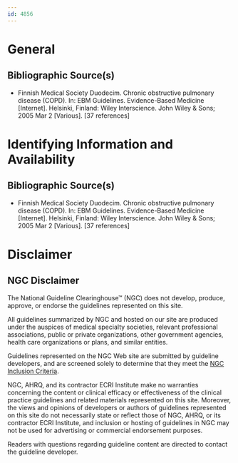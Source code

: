 ```yaml
---
id: 4856
---
```


# General

## Bibliographic Source(s)

- Finnish Medical Society Duodecim. Chronic obstructive pulmonary disease (COPD). In: EBM Guidelines. Evidence-Based Medicine [Internet]. Helsinki, Finland: Wiley Interscience. John Wiley & Sons; 2005 Mar 2 [Various]. [37 references]

# Identifying Information and Availability

## Bibliographic Source(s)

- Finnish Medical Society Duodecim. Chronic obstructive pulmonary disease (COPD). In: EBM Guidelines. Evidence-Based Medicine [Internet]. Helsinki, Finland: Wiley Interscience. John Wiley & Sons; 2005 Mar 2 [Various]. [37 references]

# Disclaimer

## NGC Disclaimer

The National Guideline Clearinghouse™ (NGC) does not develop, produce, approve, or endorse the guidelines represented on this site.

All guidelines summarized by NGC and hosted on our site are produced under the auspices of medical specialty societies, relevant professional associations, public or private organizations, other government agencies, health care organizations or plans, and similar entities.

Guidelines represented on the NGC Web site are submitted by guideline developers, and are screened solely to determine that they meet the [NGC Inclusion Criteria](/help-and-about/summaries/inclusion-criteria).

NGC, AHRQ, and its contractor ECRI Institute make no warranties concerning the content or clinical efficacy or effectiveness of the clinical practice guidelines and related materials represented on this site. Moreover, the views and opinions of developers or authors of guidelines represented on this site do not necessarily state or reflect those of NGC, AHRQ, or its contractor ECRI Institute, and inclusion or hosting of guidelines in NGC may not be used for advertising or commercial endorsement purposes.

Readers with questions regarding guideline content are directed to contact the guideline developer.

